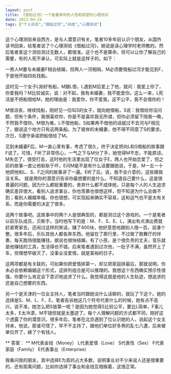 ```yaml
---
layout: post
title: 《借船过河》一个能看穿你的人性和欲望的心理测试		
date: 2013-04-24
tags: ["个人日志","借船过河","动态","心理测试"]
---
```


这个心理测验来自西方，是与人潜意识有关。笔者10多年前认识个朋友，从国外读书回来，给笔者说了个心理测验《借船过河》，她说是读心理学时老师教的。然后笔者拿这个测验测过无数人，都很准。这个也不是算命，但可以让你了解自己的需要，有的人死不承认，可实际上就是这样子的。如下：

一男人M要与未婚妻F相会结婚，但两人一河相隔，M必须要借船过河才能见到F，于是他开始四处找船。

这时见一个女子L刚好有船，M跟L借，L遇到M后爱上了他，就问：我爱上你了，你爱我吗？M比较诚实，说：对不起，我有未婚妻，我不能爱你。这么一来，L死活是不把船借给M，她的理由是：我爱你，你不爱我，这不公平，我不会借你的！

M很沮丧，继续找船，刚好见一位叫S的女子，就向她借船，S说：我借给你没问题，但有个条件，我很喜欢你，你是不是喜欢我无所谓，但你必须留下陪我一晚，不然我不借你。M很为难，L不借他船，S如果再不借他的话就过不去河与F相见了，据说这个地方只有这两条船。为了彼岸的未婚妻，他不得不同意了S的要求。次日，S遵守承诺把船借给了M。

见到未婚妻F后，M一直心里有事，考虑了很久，终于决定把向L和S借船的故事跟F说了。可惜，F听了非常伤心，一气之下与M分了手，她觉得M不忠，不能原谅。M失恋了，很受打击，这时他的生活里出现了位女子E，两人也开始恋爱了，但之前的故事一直让他耿耿于坏，E问M是不是有什么话要跟她说，于是，M一五一十地把他和L、S、F之间的故事讲了一遍。E听了后，说，我不会介意的，这些跟我没关系。
就是用你的潜意识告诉你最想要的是什么。不知道自己要什么，这是很普遍的问题，因为什么都挺重要的，舍弃什么都不成体统，只是每个人的人生追求确实差异很大，看别人追求事业，你也羡慕也很想这样，但不知道为什么总做不到；看别人婚姻幸福，你也很想，可实现起来确实不容易，这和运气也不是太有关系，而是你需要的决定了很多。

说两个故事吧。这故事中的两个人是很典型的，都是测过这个游戏的。一个是笔者以前乐队成员，贝斯手，当时他写下的是：M、F、S、E、L，演出有点演出费就赶紧寄家去，还闹过这样的笑话，赚了400块，他好意思地跟别人借一百，说凑个整。很多年后，乐队其他人都各奔东西，他留在了那行里，不过做了歌舞厅的伴奏，每天跑场很能赚钱，据说也很快结婚，有了小孩，是个很负责的丈夫，音乐就是他赚钱的工具，生活得也不错。后来笔者遇到过次他，一肚子不满，虽然开上了车，但理想早破灭了，没事业没爱情，就是富裕的日子。

这两项都是有关联的，可如果你把爱情排第一，却又把家庭排最后，那就说明，你未必会依赖婚姻这个形式，这排列组合是可以推理的。我想这个东西确实预示性很强，你要什么肯定会下意识地追求了什么。我觉得这就是他的人生轨迹，想追求的还是自己想要的东西。

另一个是天津的一位女主持人，笔者当时跟她没什么话聊的，就玩了下这个。她的选择是S、M、L、F、E，笔者告诉她这几个符号代表什么的时候，她有点不高兴，说不准，她怎么把S放第一呢？是因为她觉得S比较公平，要比L简单，F事儿太多，E太冷漠，M不错但就是太墨迹了。每个人理解问题的方式都不同，刚好这个透露了你的潜意识。很多年后，笔者在北京遇到了位认识她的人，说起这个女主持来，他说，那谁可惜了，早不干主持了，跟他们单位好多男的乱七八遭，后来被单位开了，嫁了个有钱人。

** 答案： **
M代表金钱（Money）
L代表爱情（Love）
S代表性（Sex）
F代表家庭（Family）
E代表事业（Enterprise）

我看问我的朋友，其中选择E为首的占大多数，说明事业对不少来说人还是很重要的，还有距离问题，比如你选择了事业和金钱互相挨着，这很正常。		